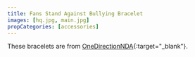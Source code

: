 ```yaml
---
title: Fans Stand Against Bullying Bracelet
images: [hq.jpg, main.jpg]
propCategories: [accessories]
---
```

These bracelets are from [OneDirectionNDA](https://twitter.com/OneDirectionNDA/status/660543167956144128){:target="_blank"}.
